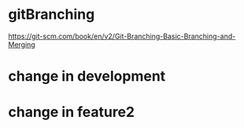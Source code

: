 # gitBranching
https://git-scm.com/book/en/v2/Git-Branching-Basic-Branching-and-Merging

# change in development

# change in feature2